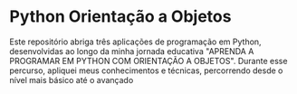 <a style="text-decoration: none;" href="https://github.com/GabrielTozatti/python-orientacao-a-objetos/tree/main"><h1 style="color: white;">Python Orientação a Objetos</h1></a>
<p>Este repositório abriga três aplicações de programação em Python, desenvolvidas ao longo da minha jornada educativa "APRENDA A PROGRAMAR EM PYTHON COM ORIENTAÇÃO A OBJETOS". Durante esse percurso, apliquei meus conhecimentos e técnicas, percorrendo desde o nível mais básico até o avançado</p>
